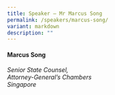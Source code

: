 ```yaml
---
title: Speaker – Mr Marcus Song
permalink: /speakers/marcus-song/
variant: markdown
description: ""
---
```

#### **Marcus Song**

*Senior State Counsel, <br> Attorney-General’s Chambers<br>Singapore*
